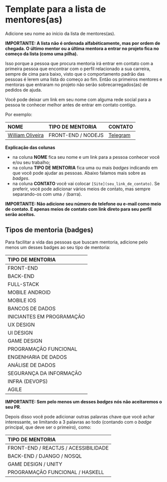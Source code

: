 # Template para a lista de mentores(as)

Adicione seu nome ao início da lista de mentores(as).

**IMPORTANTE: A lista não é ordenada alfabéticamente, mas por ordem de chegada. O último mentor ou a última mentora a entrar no projeto fica no começo da lista (como uma pilha).**

Isso porque a pessoa que procura mentoria irá entrar em contato com a primeira pessoa que encontrar com o perfil relacionado a sua carreira, sempre de cima para baixo, visto que o comportamento padrão das pessoas é lerem uma lista do começo ao fim. Então os primeiros mentores e mentoras que entraram no projeto não serão sobrecarregados(as) de pedidos de ajuda.

Você pode deixar um link em seu nome com alguma rede social para a pessoa te conhecer melhor antes de entrar em contato contigo.

Por exemplo:

| NOME | TIPO DE MENTORIA | CONTATO |
| :--- | :--- | :--- |
| [William Oliveira](https://twitter.com/w_oliveiras) | FRONT-END / NODEJS | [Telegram](https://telegram.me/woliveiras) |

**Explicação das colunas**

* na coluna **NOME** fica seu nome e um link para a pessoa conhecer você e/ou seu trabalho;
* na coluna **TIPO DE MENTORIA** fica uma ou mais *badges* indicando em que você pode ajudar as pessoas. Abaixo falamos mais sobre as *badges*. 
* na coluna **CONTATO** você vai colocar `[Site](seu_link_de_contato)`. Se preferir, você pode adicionar vários meios de contato, mas sempre separando-os com uma `/` (barra).

**IMPORTANTE: Não adicione seu número de telefone ou e-mail como meio de contato. E apenas meios de contato com link direto para seu perfil serão aceitos.**

## Tipos de mentoria (badges)

Para facilitar a vida das pessoas que buscam mentoria, adicione pelo menos um desses badges ao seu tipo de mentoria:

| TIPO DE MENTORIA  |
| :--- |
| FRONT-END |
| BACK-END |
| FULL-STACK |
| MOBILE ANDROID |
| MOBILE IOS |
| BANCOS DE DADOS |
| INICIANTES EM PROGRAMAÇÃO |
| UX DESIGN |
| UI DESIGN |
| GAME DESIGN |
| PROGRAMAÇÃO FUNCIONAL |
| ENGENHARIA DE DADOS |
| ANÁLISE DE DADOS |
| SEGURANÇA DA INFORMAÇÃO |
| INFRA (DEVOPS) |
| AGILE |

**IMPORTANTE: Sem pelo menos um desses *badges* nós não aceitaremos o seu PR**.

Depois disso você pode adicionar outras palavras chave que você achar interessante, se limitando a 3 palavras ao todo (contando com o *badge* principal, que deve ser o primeiro), como:

| TIPO DE MENTORIA |
| :--- |
| FRONT-END / REACTJS / ACESSIBILIDADE |
| BACK-END / DJANGO / NOSQL |
| GAME DESIGN / UNITY |
| PROGRAMAÇÃO FUNCIONAL / HASKELL |
